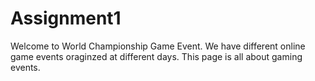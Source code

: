 # Assignment1
Welcome to World Championship Game Event.
We have different online game events oraginzed at different days.
This page is all about gaming events.